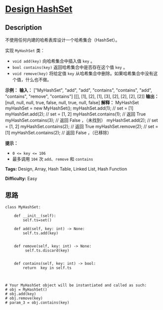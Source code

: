 # [Design HashSet][title]

## Description

不使用任何内建的哈希表库设计一个哈希集合（HashSet）。

实现 `MyHashSet` 类：

  * `void add(key)` 向哈希集合中插入值 `key` 。
  * `bool contains(key)` 返回哈希集合中是否存在这个值 `key` 。
  * `void remove(key)` 将给定值 `key` 从哈希集合中删除。如果哈希集合中没有这个值，什么也不做。



**示例：**
            **输入：**    ["MyHashSet", "add", "add", "contains", "contains", "add", "contains", "remove", "contains"]    [[], [1], [2], [1], [3], [2], [2], [2], [2]]    **输出：**    [null, null, null, true, false, null, true, null, false]        **解释：**    MyHashSet myHashSet = new MyHashSet();    myHashSet.add(1);      // set = [1]    myHashSet.add(2);      // set = [1, 2]    myHashSet.contains(1); // 返回 True    myHashSet.contains(3); // 返回 False ，（未找到）    myHashSet.add(2);      // set = [1, 2]    myHashSet.contains(2); // 返回 True    myHashSet.remove(2);   // set = [1]    myHashSet.contains(2); // 返回 False ，（已移除）



**提示：**

  * `0 <= key <= 106`
  * 最多调用 `104` 次 `add`、`remove` 和 `contains`


**Tags:** Design, Array, Hash Table, Linked List, Hash Function

**Difficulty:** Easy

## 思路

``` python3
class MyHashSet:

    def __init__(self):
        self.ts=set()

    def add(self, key: int) -> None:
        self.ts.add(key)


    def remove(self, key: int) -> None:
         self.ts.discard(key)


    def contains(self, key: int) -> bool:
        return  key in self.ts



# Your MyHashSet object will be instantiated and called as such:
# obj = MyHashSet()
# obj.add(key)
# obj.remove(key)
# param_3 = obj.contains(key)
```

[title]: https://leetcode-cn.com/problems/design-hashset
